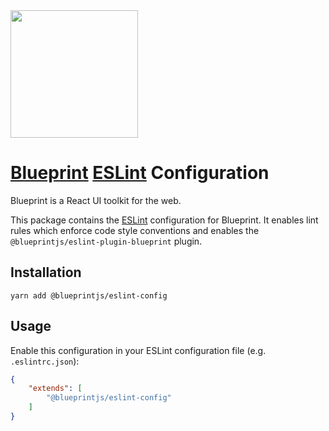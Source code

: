 <img height="204" src="https://cloud.githubusercontent.com/assets/464822/20228152/d3f36dc2-a804-11e6-80ff-51ada2d13ea7.png">

# [Blueprint](http://blueprintjs.com/) [ESLint](https://eslint.org/) Configuration

Blueprint is a React UI toolkit for the web.

This package contains the [ESLint](https://eslint.org/) configuration for Blueprint. It enables lint rules which enforce code style conventions and enables the `@blueprintjs/eslint-plugin-blueprint` plugin.

## Installation

```
yarn add @blueprintjs/eslint-config
```

## Usage

Enable this configuration in your ESLint configuration file (e.g. `.eslintrc.json`):

```json
{
    "extends": [
        "@blueprintjs/eslint-config"
    ]
}
```
